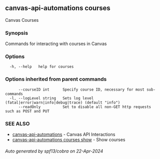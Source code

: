 ## canvas-api-automations courses

Canvas Courses

### Synopsis

Commands for interacting with courses in Canvas

### Options

```
  -h, --help   help for courses
```

### Options inherited from parent commands

```
      --courseID int      Specify course ID, necessary for most sub-commands
  -l, --logLevel string   Sets log level (fatal|error|warn|info|debug|trace) (default "info")
      --readOnly          Set to disable all non-GET http requests such as POST and PUT
```

### SEE ALSO

* [canvas-api-automations](canvas-api-automations.md)	 - Canvas API Interactions
* [canvas-api-automations courses show](canvas-api-automations_courses_show.md)	 - Show courses

###### Auto generated by spf13/cobra on 22-Apr-2024
